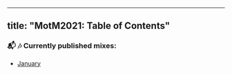 ------
title: "MotM2021: Table of Contents"
------

### :mailbox_with_mail: :notes: Currently published mixes:
- [January](01-ca0fa1d1-8b0d-41a2-a549-fd99894e7a51/01-january)
